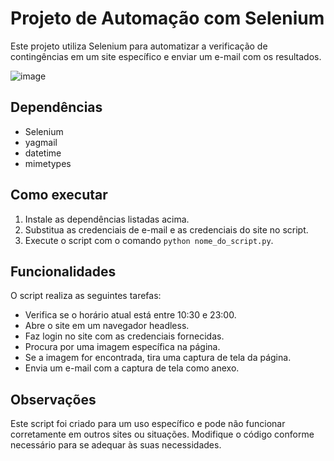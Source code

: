 # Projeto de Automação com Selenium

Este projeto utiliza Selenium para automatizar a verificação de contingências em um site específico e enviar um e-mail com os resultados.

![image](https://github.com/JoaoVicttorsMelo/Automacao_GestaoDF-e/assets/69211741/4fd65662-bb97-4b14-ac93-28f13e3a2c8b)


## Dependências

- Selenium
- yagmail
- datetime
- mimetypes

## Como executar

1. Instale as dependências listadas acima.
2. Substitua as credenciais de e-mail e as credenciais do site no script.
3. Execute o script com o comando `python nome_do_script.py`.

## Funcionalidades

O script realiza as seguintes tarefas:

- Verifica se o horário atual está entre 10:30 e 23:00.
- Abre o site em um navegador headless.
- Faz login no site com as credenciais fornecidas.
- Procura por uma imagem específica na página.
- Se a imagem for encontrada, tira uma captura de tela da página.
- Envia um e-mail com a captura de tela como anexo.

## Observações

Este script foi criado para um uso específico e pode não funcionar corretamente em outros sites ou situações. Modifique o código conforme necessário para se adequar às suas necessidades.
